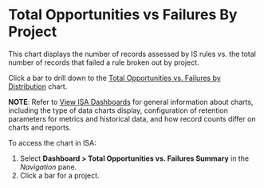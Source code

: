 # Total Opportunities vs Failures By Project

This chart displays the number of records assessed by IS rules vs. the
total number of records that failed a rule broken out by project.

Click a bar to drill down to the [Total Opportunities vs. Failures by
Distribution](Total_Opportunities_vs._Failures_by_Distribution.htm)
chart.

<span style="font-weight: bold;">NOTE</span>: Refer to [View ISA
Dashboards](View_ISA_Dashboards.htm) for general information about
charts, including the type of data charts display, configuration of
retention parameters for metrics and historical data, and how record
counts differ on charts and reports.

To access the chart in ISA:

1.  Select <span style="font-weight: bold;">Dashboard \> Total
    Opportunities vs. Failures Summary</span> in the
    <span style="font-style: italic;">Navigation</span> pane.
2.  Click a bar for a project.
